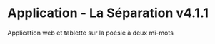 Application - La Séparation v4.1.1
=======

Application web et tablette sur la poésie à deux mi-mots

